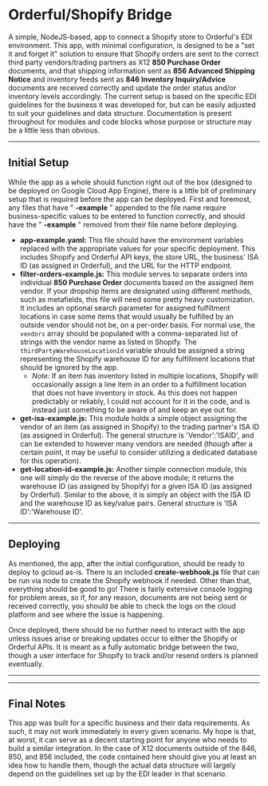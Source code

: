 # Orderful/Shopify Bridge #

A simple, NodeJS-based, app to connect a Shopify store to Orderful's EDI environment. This app, with minimal configuration, is designed to be a "set it and forget it" solution to ensure that Shopify orders are sent to the correct third party vendors/trading partners as X12 **850 Purchase Order** documents, and that shipping information sent as **856 Advanced Shipping Notice** and inventory feeds sent as **846 Inventory Inquiry/Advice** documents are received correctly and update the order status and/or inventory levels accordingly. The current setup is based on the specific EDI guidelines for the business it was developed for, but can be easily adjusted to suit your guidelines and data structure. Documentation is present throughout for modules and code blocks whose purpose or structure may be a little less than obvious.

----------

## Initial Setup ##
While the app as a whole should function right out of the box (designed to be deployed on Google Cloud App Engine), there is a little bit of preliminary setup that is required before the app can be deployed. First and foremost, any files that have " **-example** " appended to the file name require business-specific values to be entered to function correctly, and should have the " **-example** " removed from their file name before deploying.

- **app-example.yaml:** This file should have the environment variables replaced with the appropriate values for your specific deployment. This includes Shopify and Orderful API keys, the store URL, the business' ISA ID (as assigned in Orderful), and the URL for the HTTP endpoint.
- **filter-orders-example.js:** This module serves to separate orders into individual **850 Purchase Order** documents based on the assigned item vendor. If your dropship items are designated using different methods, such as metafields, this file will need some pretty heavy customization. It includes an optional search parameter for assigned fulfillment locations in case some items that would usually be fulfilled by an outside vendor should not be, on a per-order basis. For normal use, the `vendors` array should be populated with a comma-separated list of strings with the vendor name as listed in Shopify. The `thirdPartyWarehouseLocationId` variable should be assigned a string representing the Shopify warehouse ID for any fulfillment locations that should be ignored by the app.
	- *Note:* If an item has inventory listed in multiple locations, Shopify will occasionally assign a line item in an order to a fulfillment location that does not have inventory in stock. As this does not happen predictably or reliably, I could not account for it in the code, and is instead just something to be aware of and keep an eye out for.
- **get-isa-example.js:** This module holds a simple object assigning the vendor of an item (as assigned in Shopify) to the trading partner's ISA ID (as assigned in Orderful). The general structure is 'Vendor':'ISAID', and can be extended to however many vendors are needed (though after a certain point, it may be useful to consider utilizing a dedicated database for this operation). 
- **get-location-id-example.js:** Another simple connection module, this one will simply do the reverse of the above module; it returns the warehouse ID (as assigned by Shopify) for a given ISA ID (as assigned by Orderful). Similar to the above, it is simply an object with the ISA ID and the warehouse ID as key/value pairs. General structure is 'ISA ID':'Warehouse ID'. 

----------

## Deploying ##
As mentioned, the app, after the initial configuration, should be ready to deploy to gcloud as-is. There is an included **create-webhook.js** file that can be run via node to create the Shopify webhook if needed. Other than that, everything should be good to go! There is fairly extensive console logging for problem areas, so if, for any reason, documents are not being sent or received correctly, you should be able to check the logs on the cloud platform and see where the issue is happening. 

Once deployed, there should be no further need to interact with the app unless issues arise or breaking updates occur to either the Shopify or Orderful APIs. It is meant as a fully automatic bridge between the two, though a user interface for Shopify to track and/or resend orders is planned eventually.


----------

----------
## Final Notes ##
This app was built for a specific business and their data requirements. As such, it may not work immediately in every given scenario. My hope is that, at worst, it can serve as a decent starting point for anyone who needs to build a similar integration. In the case of X12 documents outside of the 846, 850, and 856 included, the code contained here should give you at least an idea how to handle them, though the actual data structure will largely depend on the guidelines set up by the EDI leader in that scenario.